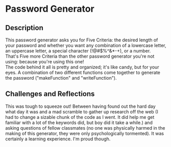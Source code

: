 # Password Generator

## Description
This password generator asks you for Five Criteria: the desired length of your password and whether you want any combination of a lowercase letter, an uppercase letter, a special character (!@#$%^&*-+), or a number.  
That's Five more Criteria than the other password generator you're not using: because you're using this one!&nbsp;      
The code behind it all is pretty and organized; it's like candy, but for your eyes. A combination of two different functions come together to generate the password ("makeFunction" and "writeFunction").  

## Challenges and Reflections
This was tough to squeeze out! Between having found out the hard day what day it was and a mad scramble to gather up research off the web (I had to change a sizable chunk of the code as I went. It did help me get familiar with a lot of the keywords did, but boy did it take a while.) and asking questions of fellow classmates (no one was physically harmed in the making of this generator, they were only psychologically tormented). It was certainly a learning experience. I'm proud though. 